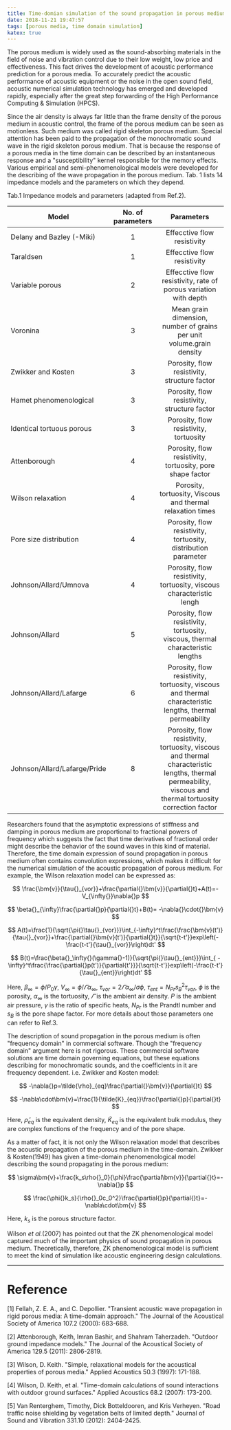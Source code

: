 ```yaml
---
title: Time-domian simulation of the sound propagation in porous medium is playing its role
date: 2018-11-21 19:47:57
tags: [porous media, time domain simulation]
katex: true
---
```


The porous medium is widely used as the sound-absorbing materials in the field of noise and vibration control due to their low weight, low price and effectiveness. This fact drives the development of acoustic performance prediction for a porous media. To accurately predict the acoustic performance of acoustic equipment or the noise in the open sound field, acoustic numerical simulation technology has emerged and developed rapidly, especially after the great step forwarding of the High Performance Computing & Simulation (HPCS).

Since the air density is always far little than the frame density of the porous medium in acoustic control, the frame of the porous medium can be seen as motionless. Such medium was called rigid skeleton porous medium. Special attention has been paid to the propagation of the monochromatic sound wave in the rigid skeleton porous medium. That is because the response of a porous media in the time domain can be described by an instantaneous response and a "susceptibility" kernel responsible for the memory effects. Various empirical and semi-phenomenological models were developed for the describing of the wave propagation in the porous medium. Tab. 1 lists 14 impedance models and the parameters on which they depend.

Tab.1 Impedance models and parameters (adapted from Ref.2). 


| Model                        | No. of parameters |                          Parameters                          |
| ---------------------------- | :---------------: | :----------------------------------------------------------: |
| Delany and Bazley (-Miki)    |         1         |                 Effecctive flow resistivity                  |
| Taraldsen                    |         1         |                 Effecctive flow resistivity                  |
| Variable porous              |         2         | Effecctive flow resistivity, rate of porous variation with depth |
| Voronina                     |         3         | Mean grain dimension, number of grains per unit volume.grain density |
| Zwikker and Kosten           |         3         |         Porosity, flow resistivity, structure factor         |
| Hamet phenomenological       |         3         |         Porosity, flow resistivity, structure factor         |
| Identical tortuous porous    |         3         |            Porosity, flow resistivity, tortuosity            |
| Attenborough                 |         4         |  Porosity, flow resistivity, tortuosity, pore shape factor   |
| Wilson relaxation            |         4         |  Porosity, tortuosity, Viscous and thermal relaxation times  |
| Pore size distribution       |         4         | Porosity, flow resistivity, tortuosity, distribution parameter |
| Johnson/Allard/Umnova        |         4         | Porosity, flow resistivity, tortuosity, viscous characteristic lengh |
| Johnson/Allard               |         5         | Porosity, flow resistivity, tortuosity, viscous, thermal characteristic lengths |
| Johnson/Allard/Lafarge       |         6         | Porosity, flow resistivity, tortuosity, viscous and thermal characteristic lengths, thermal permeability |
| Johnson/Allard/Lafarge/Pride |         8         | Porosity, flow resistivity, tortuosity, viscous and thermal characteristic lengths, thermal permeability, viscous and thermal tortuosity correction factor |

Researchers found that the asymptotic expressions of stiffness and damping in porous medium are proportional to fractional powers of frequency which suggests the fact that time derivatives of fractional order might describe the behavior of the sound waves in this kind of material. Therefore, the time domain expression of sound propagation in porous medium often contains convolution expressions, which makes it difficult for the numerical simulation of the acoustic propagation of porous medium. For example, the Wilson relaxation model can be expressed as:

$$
\frac{\bm{v}}{\tau{}_{vor}}+\frac{\partial{}\bm{v}}{\partial{}t}+A(t)=-V_{\infty{}}\nabla{}p
$$

$$
\beta{}_{\infty}\frac{\partial{}p}{\partial{}t}+B(t)= -\nabla{}\cdot{}\bm{v}
$$

$$
A(t)=\frac{1}{\sqrt{\pi{}\tau{}_{vor}}}\int_{-\infty}^t\frac{\frac{\bm{v}(t')}{\tau{}_{vor}}+\frac{\partial{}\bm{v}(t')}{\partial{}t}}{\sqrt{t-t'}}exp\left(-\frac{t-t'}{\tau{}_{vor}}\right)dt'
$$

$$
B(t)=\frac{\beta{}_\infty{}(\gamma{}-1)}{\sqrt{\pi{}\tau{}_{ent}}}\int_{ -\infty}^t\frac{\frac{\partial{}p(t')}{\partial{t'}}}{\sqrt{t-t'}}exp\left(-\frac{t-t'}{\tau{}_{ent}}\right)dt'
$$

Here, $\beta{}_\infty{}=\phi{}/P_0\gamma{}$, $V_{\infty{}}=\phi{}/\varGamma{}\alpha{}_\infty{}$, $\tau{}_{vor}=2\varGamma{}\alpha{}_\infty{}/ \sigma{}\phi{}$, $\tau{}_{ent}=N_{Pr}s_{B}^{2}\tau{}_{vor}$, $\phi{}$ is the porosity, $\alpha_\infty{}$ is the tortuosity, $\varGamma{}$ is the ambient air density. $P$ is the ambient air pressure, $\gamma{}$ is the ratio of specific heats, $N_{Pr}$ is the Prandtl number and $s_B$ is the pore shape factor. For more details about those parameters one can refer to Ref.3.

The description of sound propagation in the porous medium is often "frequency domain" in commercial software. Though the "frequency domain" argument here is not rigorous. These commercial software solutions are time domain governing equations, but these equations describing for monochromatic sounds, and the coefficients in it are frequency dependent. i.e. Zwikker and Kosten model:

$$
-\nabla{}p=\tilde{\rho}_{eq}\frac{\partial{}\bm{v}}{\partial{}t}
$$

$$
-\nabla\cdot\bm{v}=\frac{1}{\tilde{K}_{eq}}\frac{\partial{}p}{\partial{}t}
$$

Here, $\tilde{\rho}_{eq}$ is the equivalent density, $\tilde{K}_{eq}$ is the equivalent bulk modulus, they are complex functions of the frequency and of the pore shape. 

As a matter of fact, it is not only the Wilson relaxation model that describes the acoustic propagation of the porous medium in the time-domain. Zwikker & Kosten(1949) has given a time-domain phenomenological model describing the sound propagating in the porous medium:

$$
\sigma\bm{v}+\frac{k_s\rho{}_0}{\phi}\frac{\partial\bm{v}}{\partial{}t}=-\nabla{}p
$$

$$
\frac{\phi{}k_s}{\rho{}_0c_0^2}\frac{\partial{}p}{\partial{}t}=-\nabla\cdot\bm{v}
$$

Here, $k_s$ is the porous structure factor.

Wilson _et al._(2007) has pointed out that the ZK phenomenological model captured much of the important physics of sound propagation in porous medium. Theoretically, therefore, ZK phenomenological model is sufficient to meet the kind of simulation like acoustic engineering design calculations.

* * *

# Reference

[1] Fellah, Z. E. A., and C. Depollier. "Transient acoustic wave propagation in rigid porous media: A time-domain approach." The Journal of the Acoustical Society of America 107.2 (2000): 683-688.

[2] Attenborough, Keith, Imran Bashir, and Shahram Taherzadeh. "Outdoor ground impedance models." The Journal of the Acoustical Society of America 129.5 (2011): 2806-2819.

[3] Wilson, D. Keith. "Simple, relaxational models for the acoustical properties of porous media." Applied Acoustics 50.3 (1997): 171-188.

[4] Wilson, D. Keith, et al. "Time-domain calculations of sound interactions with outdoor ground surfaces." Applied Acoustics 68.2 (2007): 173-200.

[5] Van Renterghem, Timothy, Dick Botteldooren, and Kris Verheyen. "Road traffic noise shielding by vegetation belts of limited depth." Journal of Sound and Vibration 331.10 (2012): 2404-2425.